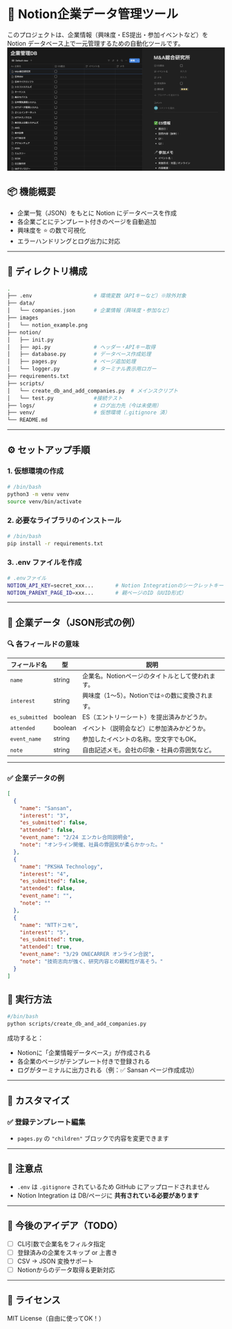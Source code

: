 # 📝 Notion企業データ管理ツール

このプロジェクトは、企業情報（興味度・ES提出・参加イベントなど）を Notion データベース上で一元管理するための自動化ツールです。
![Notionデータベースの例](images/notion_example.png)
## 📦 機能概要

- 企業一覧（JSON）をもとに Notion にデータベースを作成
- 各企業ごとにテンプレート付きのページを自動追加
- 興味度を ⭐️ の数で可視化
- エラーハンドリングとログ出力に対応

---

## 🧩 ディレクトリ構成
```bash
.
├── .env                    # 環境変数（APIキーなど）※除外対象
├── data/
│   └── companies.json      # 企業情報（興味度・参加など）
├── images
│   └── notion_example.png
├── notion/
│   ├── init.py
│   ├── api.py              # ヘッダー・APIキー取得
│   ├── database.py         # データベース作成処理
│   ├── pages.py            # ページ追加処理
│   └── logger.py           # ターミナル表示用ロガー
├── requirements.txt
├── scripts/
│   └── create_db_and_add_companies.py  # メインスクリプト
│   └── test.py             #接続テスト
├── logs/                   # ログ出力先（今は未使用）
├── venv/                   # 仮想環境（.gitignore 済）
└── README.md
```
---

## ⚙️ セットアップ手順

### 1. 仮想環境の作成

```bash
# /bin/bash
python3 -m venv venv
source venv/bin/activate
```

### 2. 必要なライブラリのインストール
```bash
# /bin/bash
pip install -r requirements.txt
```
### 3. .env ファイルを作成
```bash
# .envファイル
NOTION_API_KEY=secret_xxx...       # Notion Integrationのシークレットキー
NOTION_PARENT_PAGE_ID=xxx...       # 親ページのID（UUID形式）
```
---

## 🧾 企業データ（JSON形式の例）
### 🔍 各フィールドの意味

| フィールド名     | 型         | 説明                                                   |
|------------------|------------|--------------------------------------------------------|
| `name`           | string     | 企業名。Notionページのタイトルとして使われます。         |
| `interest`       | string     | 興味度（1〜5）。Notionでは⭐️の数に変換されます。        |
| `es_submitted`   | boolean    | ES（エントリーシート）を提出済みかどうか。              |
| `attended`       | boolean    | イベント（説明会など）に参加済みかどうか。              |
| `event_name`     | string     | 参加したイベントの名称。空文字でもOK。                  |
| `note`           | string     | 自由記述メモ。会社の印象・社員の雰囲気など。            |
---

### ✅ 企業データの例

```json
[
  {
    "name": "Sansan",
    "interest": "3",
    "es_submitted": false,
    "attended": false,
    "event_name": "2/24 エンカレ合同説明会",
    "note": "オンライン開催、社員の雰囲気が柔らかかった。"
  },
  {
    "name": "PKSHA Technology",
    "interest": "4",
    "es_submitted": false,
    "attended": false,
    "event_name": "",
    "note": ""
  },
  {
    "name": "NTTドコモ",
    "interest": "5",
    "es_submitted": true,
    "attended": true,
    "event_name": "3/29 ONECARRER オンライン合説",
    "note": "技術志向が強く、研究内容との親和性が高そう。"
  }
]
```

## 🚀 実行方法
```bash
#/bin/bash
python scripts/create_db_and_add_companies.py
```
成功すると：
- Notionに「企業情報データベース」が作成される
- 各企業のページがテンプレート付きで登録される
- ログがターミナルに出力される（例：✅ Sansan ページ作成成功）
---

## 🔧 カスタマイズ

### ✅ 登録テンプレート編集

- `pages.py` の `"children"` ブロックで内容を変更できます

---

## 🔐 注意点

- `.env` は `.gitignore` されているため GitHub にアップロードされません
- Notion Integration は DB/ページに **共有されている必要があります**

---

## 📌 今後のアイデア（TODO）

- [ ] CLI引数で企業名をフィルタ指定
- [ ] 登録済みの企業をスキップ or 上書き
- [ ] CSV → JSON 変換サポート
- [ ] Notionからのデータ取得＆更新対応

---

## 🤝 ライセンス

MIT License（自由に使ってOK！）